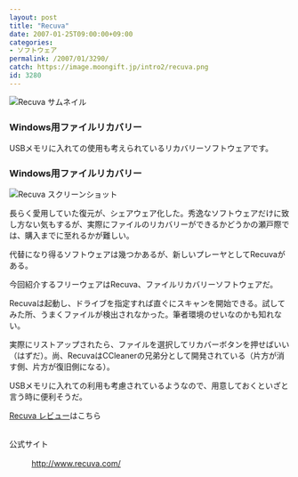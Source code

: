 ```yaml
---
layout: post
title: "Recuva"
date: 2007-01-25T09:00:00+09:00
categories:
- ソフトウェア
permalink: /2007/01/3290/
catch: https://image.moongift.jp/intro2/recuva.png
id: 3280
---
```

 ![Recuva サムネイル](https://image.moongift.jp/intro2/recuva.t.png "Recuva サムネイル")
  

### Windows用ファイルリカバリー
  
USBメモリに入れての使用も考えられているリカバリーソフトウェアです。  
<!--more-->  

### Windows用ファイルリカバリー
  

![Recuva スクリーンショット](https://image.moongift.jp/intro2/recuva.png "Recuva スクリーンショット")

  

長らく愛用していた復元が、シェアウェア化した。秀逸なソフトウェアだけに致し方ない気もするが、実際にファイルのリカバリーができるかどうかの瀬戸際では、購入までに至れるかが難しい。

  

代替になり得るソフトウェアは幾つかあるが、新しいプレーヤとしてRecuvaがある。

  

今回紹介するフリーウェアはRecuva、ファイルリカバリーソフトウェアだ。

  

Recuvaは起動し、ドライブを指定すれば直ぐにスキャンを開始できる。試してみた所、うまくファイルが検出されなかった。筆者環境のせいなのかも知れない。

  

実際にリストアップされたら、ファイルを選択してリカバーボタンを押せばいい（はずだ）。尚、RecuvaはCCleanerの兄弟分として開発されている（片方が消す側、片方が復旧側になる）。

  

USBメモリに入れての利用も考慮されているようなので、用意しておくといざと言う時に便利そうだ。

  

[Recuva レビュー](http://fw.moongift.jp/review/i-3296.html)はこちら

  
<dl>
<br><dt>公式サイト</dt>
<br><dd><a href="http://www.recuva.com/" target="_blank">http://www.recuva.com/</a></dd>
<br>
</dl>